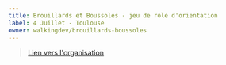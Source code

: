 ```yaml
---
title: Brouillards et Boussoles - jeu de rôle d'orientation
label: 4 Juillet - Toulouse
owner: walkingdev/brouillards-boussoles
---
```


> [Lien vers l'organisation](http://github.com/walkingdev)
